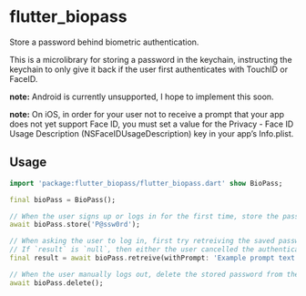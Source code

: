 # flutter_biopass

Store a password behind biometric authentication.

This is a microlibrary for storing a password in the keychain, instructing the keychain to only give it back if the user first authenticates with TouchID or FaceID.

**note:** Android is currently unsupported, I hope to implement this soon.

**note:** On iOS, in order for your user not to receive a prompt that your app does not yet support Face ID, you must set a value for the Privacy - Face ID Usage Description (NSFaceIDUsageDescription) key in your app’s Info.plist.

## Usage

```dart
import 'package:flutter_biopass/flutter_biopass.dart' show BioPass;

final bioPass = BioPass();

// When the user signs up or logs in for the first time, store the password in the keychain:
await bioPass.store('P@ssw0rd');

// When asking the user to log in, first try retreiving the saved password which will, if a password is stored, trigger a biometric authentication prompt:
// If `result` is `null`, then either the user cancelled the authenticaiton, or there was no password saved.
final result = await bioPass.retreive(withPrompt: 'Example prompt text...');

// When the user manually logs out, delete the stored password from the keychain:
await bioPass.delete();
```
